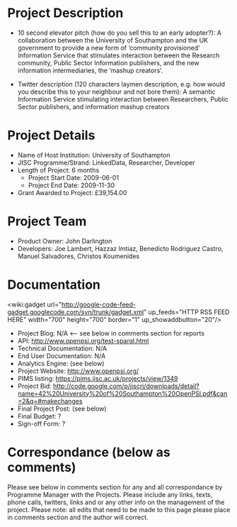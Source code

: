 # Project Description #
  * 10 second elevator pitch (how do you sell this to an early adopter?): A collaboration between the University of Southampton and the UK government to provide a new form of ‘community provisioned’ Information Service that stimulates interaction between the Research community, Public Sector Information publishers, and the new information intermediaries, the ‘mashup creators’.

  * Twitter description (120 characters laymen description, e.g. how would you describe this to your neighbour and not bore them): A semantic Information Service stimulating interaction between Researchers, Public Sector publishers, and information mashup creators

# Project Details #

  * Name of Host Institution: University of Southampton
  * JISC Programme/Strand: LinkedData, Researcher, Developer
  * Length of Project: 6 months
    * Project Start Date: 2009-06-01
    * Project End Date: 2009-11-30
  * Grant Awarded to Project: £39,154.00

# Project Team #
  * Product Owner: John Darlington
  * Developers: Joe Lambert, Hazzaz Imtiaz, Benedicto Rodriguez Castro, Manuel Salvadores, Christos Koumenides

# Documentation #

<wiki:gadget url="http://google-code-feed-gadget.googlecode.com/svn/trunk/gadget.xml" up\_feeds="HTTP RSS FEED HERE" width="700" height="700" border="1" up\_showaddbutton="20"/>

  * Project Blog: N/A <-- see below in comments section for reports
  * API: http://www.openpsi.org/test-sparql.html
  * Technical Documentation: N/A
  * End User Documentation: N/A
  * Analytics Engine: (see below)
  * Project Website: http://www.openpsi.org/
  * PIMS listing: https://pims.jisc.ac.uk/projects/view/1349
  * Project Bid: http://code.google.com/p/jiscri/downloads/detail?name=42%20University%20of%20Southampton%20OpenPSI.pdf&can=2&q=#makechanges
  * Final Project Post: (see below)
  * Final Budget: ?
  * Sign-off Form: ?

# Correspondance (below as comments) #
Please see below in comments section for any and all correspondance by Programme Manager with the Projects.  Please include any links, texts, phone calls, twitters, links and or any other info on the management of the project.  Please note: all edits that need to be made to this page please place in comments section and the author will correct.